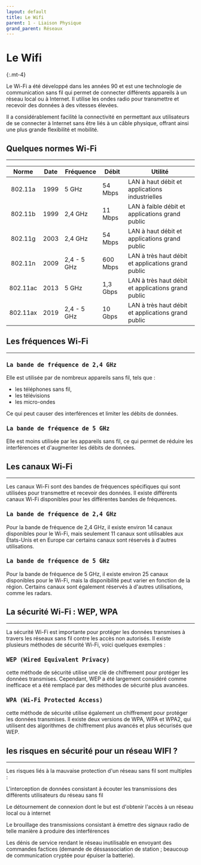 ```yaml
---
layout: default
title: Le Wifi
parent: 1 - Liaison Physique
grand_parent: Réseaux
---
```


# Le Wifi

{:.mt-4}

Le Wi-Fi a été développé dans les années 90 et est une technologie de communication sans fil qui permet de connecter différents appareils à un réseau local ou à Internet. Il utilise les ondes radio pour transmettre et recevoir des données à des vitesses élevées.

Il a considérablement facilité la connectivité en permettant aux utilisateurs de se connecter à Internet sans être liés à un câble physique, offrant ainsi une plus grande flexibilité et mobilité.

## Quelques normes Wi-Fi

---

|  Norme   | Date | Fréquence   | Débit    | Utilité                                            |
| :------: | :--: | ----------- | -------- | -------------------------------------------------- |
| 802.11a  | 1999 | 5 GHz       | 54 Mbps  | LAN à haut débit et applications industrielles     |
| 802.11b  | 1999 | 2,4 GHz     | 11 Mbps  | LAN à faible débit et applications grand public    |
| 802.11g  | 2003 | 2,4 GHz     | 54 Mbps  | LAN à haut débit et applications grand public      |
| 802.11n  | 2009 | 2,4 - 5 GHz | 600 Mbps | LAN à très haut débit et applications grand public |
| 802.11ac | 2013 | 5 GHz       | 1,3 Gbps | LAN à très haut débit et applications grand public |
| 802.11ax | 2019 | 2,4 - 5 GHz | 10 Gbps  | LAN à très haut débit et applications grand public |

## Les fréquences Wi-Fi

---

### <span style='font-size:18px'>`La bande de fréquence de 2,4 GHz`</span>

Elle est utilisée par de nombreux appareils sans fil, tels que :

- les téléphones sans fil,
- les télévisions
- les micro-ondes

Ce qui peut causer des interférences et limiter les débits de données.

### <span style='font-size:18px'>`La bande de fréquence de 5 GHz`</span>

Elle est moins utilisée par les appareils sans fil, ce qui permet de réduire les interférences et d'augmenter les débits de données.

## Les canaux Wi-Fi

---

Les canaux Wi-Fi sont des bandes de fréquences spécifiques qui sont utilisées pour transmettre et recevoir des données. Il existe différents canaux Wi-Fi disponibles pour les différentes bandes de fréquences.

### <span style='font-size:18px'>`La bande de fréquence de 2,4 GHz`</span>

Pour la bande de fréquence de 2,4 GHz, il existe environ 14 canaux disponibles pour le Wi-Fi, mais seulement 11 canaux sont utilisables aux États-Unis et en Europe car certains canaux sont réservés à d'autres utilisations.

### <span style='font-size:18px'>`La bande de fréquence de 5 GHz`</span>

Pour la bande de fréquence de 5 GHz, il existe environ 25 canaux disponibles pour le Wi-Fi, mais la disponibilité peut varier en fonction de la région. Certains canaux sont également réservés à d'autres utilisations, comme les radars.

## La sécurité Wi-Fi : WEP, WPA

---

La sécurité Wi-Fi est importante pour protéger les données transmises à travers les réseaux sans fil contre les accès non autorisés. Il existe plusieurs méthodes de sécurité Wi-Fi, voici quelques exemples :

### <span style='font-size:18px'>`WEP (Wired Equivalent Privacy)`</span>

cette méthode de sécurité utilise une clé de chiffrement pour protéger les données transmises. Cependant, WEP a été largement considéré comme inefficace et a été remplacé par des méthodes de sécurité plus avancées.

### <span style='font-size:18px'>`WPA (Wi-Fi Protected Access)`</span>

cette méthode de sécurité utilise également un chiffrement pour protéger les données transmises. Il existe deux versions de WPA, WPA et WPA2, qui utilisent des algorithmes de chiffrement plus avancés et plus sécurisés que WEP.

## les risques en sécurité pour un réseau WIFI ?

---

Les risques liés à la mauvaise protection d'un réseau sans fil sont multiples :

L'interception de données consistant à écouter les transmissions des différents utilisateurs du réseau sans fil

Le détournement de connexion dont le but est d'obtenir l'accès à un réseau local ou à internet

Le brouillage des transmissions consistant à émettre des signaux radio de telle manière à produire des interférences

Les dénis de service rendant le réseau inutilisable en envoyant des commandes factices (demande de déssassociation de station ; beaucoup de communication cryptée pour épuiser la batterie).
